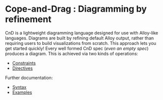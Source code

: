 # Cope-and-Drag : Diagramming by refinement

CnD is a lightweight diagramming language designed for use with Alloy-like languages.
Diagrams are built by refining default Alloy output, rather than requiring users to build 
visualizations from scratch. 
This approach lets you get started quickly! Every well formed CnD spec
(*even an empty spec*) produces a diagram. This is achieved via two kinds of operations:

- [Constraints](constraints.md)
- [Directives](directives.md)


Further documentation:

- [Syntax](syntax.md)
- [Examples](examples.md)

